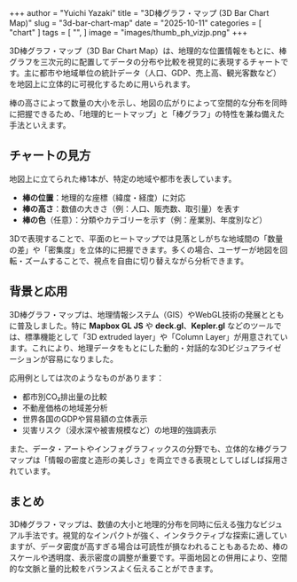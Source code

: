 +++
author = "Yuichi Yazaki"
title = "3D棒グラフ・マップ (3D Bar Chart Map)"
slug = "3d-bar-chart-map"
date = "2025-10-11"
categories = [
    "chart"
]
tags = [
    "",
]
image = "images/thumb_ph_vizjp.png"
+++

3D棒グラフ・マップ（3D Bar Chart Map）は、地理的な位置情報をもとに、棒グラフを三次元的に配置してデータの分布や比較を視覚的に表現するチャートです。主に都市や地域単位の統計データ（人口、GDP、売上高、観光客数など）を地図上に立体的に可視化するために用いられます。

棒の高さによって数量の大小を示し、地図の広がりによって空間的な分布を同時に把握できるため、「地理的ヒートマップ」と「棒グラフ」の特性を兼ね備えた手法といえます。

<!--more-->


## チャートの見方

地図上に立てられた棒1本が、特定の地域や都市を表しています。  
- **棒の位置**：地理的な座標（緯度・経度）に対応  
- **棒の高さ**：数値の大きさ（例：人口、販売数、取引量）を表す  
- **棒の色**（任意）：分類やカテゴリーを示す（例：産業別、年度別など）  

3Dで表現することで、平面のヒートマップでは見落としがちな地域間の「数量の差」や「密集度」を立体的に把握できます。多くの場合、ユーザーが地図を回転・ズームすることで、視点を自由に切り替えながら分析できます。

## 背景と応用

3D棒グラフ・マップは、地理情報システム（GIS）やWebGL技術の発展とともに普及しました。特に **Mapbox GL JS** や **deck.gl**、**Kepler.gl** などのツールでは、標準機能として「3D extruded layer」や「Column Layer」が用意されています。これにより、地理データをもとにした動的・対話的な3Dビジュアライゼーションが容易になりました。

応用例としては次のようなものがあります：

- 都市別CO₂排出量の比較  
- 不動産価格の地域差分析  
- 世界各国のGDPや貿易額の立体表示  
- 災害リスク（浸水深や被害規模など）の地理的強調表示  

また、データ・アートやインフォグラフィックスの分野でも、立体的な棒グラフマップは「情報の密度と造形の美しさ」を両立できる表現としてしばしば採用されています。

## まとめ
3D棒グラフ・マップは、数値の大小と地理的分布を同時に伝える強力なビジュアル手法です。視覚的なインパクトが強く、インタラクティブな探索に適していますが、データ密度が高すぎる場合は可読性が損なわれることもあるため、棒のスケールや透明度、表示密度の調整が重要です。平面地図との併用により、空間的な文脈と量的比較をバランスよく伝えることができます。

